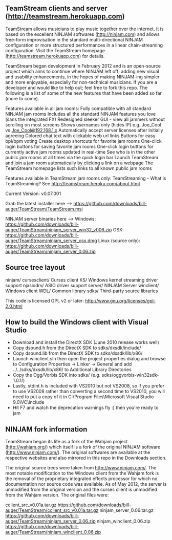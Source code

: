 TeamStream clients and server (http://teamstream.herokuapp.com)
-------------------------------------------------------------

TeamStream allows musicians to play music together over the internet.
It is based on the excellent NINJAM softwares (http://ninjam.com) and allows
free-form improvisation in the standard multi-directional NINJAM configuration
or more structured performances in a linear chain-streaming configuration.
Visit the TeamStream homepage (http://teamstream.herokuapp.com) for details.

TeamStream began development in February 2012 and is an open-source project
which aims to continue where NINJAM left off; adding new visual and usability
enhancements, in the hopes of making NINJAM-ing simpler and more enjoyable,
especially for non-technical musicians. If you are a developer and would like
to help out; feel free to fork this repo. The following is a list of some of
the new features that have been added so far (more to come).

Features available in all jam rooms:
  Fully compatible with all standard NINJAM jam rooms
  Includes all the standard NINJAM features you love (sans the integrated FX)
  Redesigned sleeker GUI - view all jammers without scrolling on most screens
  Shows usernames only (hides IP) e.g. Joe_Cool vs Joe_Cool@192.168.1.x
  Automatically accept server licenses after initially agreeing
  Colored chat text with clickable web url links
  Buttons for easy bpi/bpm voting
  Create desktop shortcuts for favorite jam rooms
  One-click login buttons for saving favorite jam rooms
  One-click login buttons for currently active jam rooms updated in real-time
  See who is in the other public jam rooms at all times via the quick login bar
  Launch TeamStream and join a jam room automatically by clicking a link on a webpage
  The TeamStream homepage lists such links to all known public jam rooms

Features available in TeamStream jam rooms only:
  TeamStreaming - What is TeamStreaming? See http://teamstream.heroku.com/about.html

Current Version: v0.07.001

Grab the latest installer here -->
  https://github.com/downloads/bill-auger/TeamStream/TeamStream.msi

NINJAM server binaries here -->
  Windows:
    https://github.com/downloads/bill-auger/TeamStream/ninjam_server_win32_v006.zip
  OSX:
    https://github.com/downloads/bill-auger/TeamStream/ninjam_server_osx.dmg
  Linux (source only):
    https://github.com/downloads/bill-auger/TeamStream/ninjam_server_0.06.zip


Source tree layout
------------------

  ninjam/
    cursesclient/   Curses client
    KS/             Windows kernel streaming driver support
    njasiodrv/      ASIO driver support
    server/         NINJAM Server
    winclient/      Windows client
  WDL/              Common library
  sdks/             Third-party source libraries

This code is licensed GPL v2 or later:
  http://www.gnu.org/licenses/gpl-2.0.html


How to build the Windows client with Visual Studio
--------------------------------------------------

  * Download and install the DirectX SDK (June 2010 release works well)
  * Copy dsound.h from the DirectX SDK to sdks/dxsdk/include/
  * Copy dsound.lib from the DirectX SDK to sdks/dxsdk/lib/x86/
  * Launch winclient.sln then open the project properties dialog and browse to
      Configuration Properties -> Linker -> General and add
	  ../../sdks/dxsdk/lib/x86/ to Additional Library Directories
  * Copy the Ogg/Vorbis SDK into sdks/ (e.g. sdks/oggvorbis-win32sdk-1.0.1/)
  * Lastly, stdint.h is included with VS2010 but not VS2008, so if you prefer to use
      VS2008 rather than converting a second time to VS2010, you will need to put
      a copy of it in C:\Program Files\Microsoft Visual Studio 9.0\VC\include
  * Hit F7 and watch the deprecation warnings fly :) then you're ready to jam


NINJAM fork information
------------------------

TeamStream began its life as a fork of the Wahjam project (http://wahjam.org/)
which itself is a fork of the original NINJAM software (http://www.ninjam.com/).
The original softwares are available at the respective websites and also mirrored
in this repo in the Downloads section.

The original source trees were taken from http://www.ninjam.com/. The most notable
modification to the Windows client from the Wahjam fork is the removal of the
proprietary integrated effects processor for which no documentation nor source code
was available. As of May 2012, the server is unmodified from the original version
and the curses client is unmodified from the Wahjam version. The original files were:

cclient_src_v0.01a.tar.gz
  https://github.com/downloads/bill-auger/TeamStream/cclient_src_v0.01a.tar.gz
ninjam_server_0.06.tar.gz
  https://github.com/downloads/bill-auger/TeamStream/ninjam_server_0.06.zip
ninjam_winclient_0.06.zip
  https://github.com/downloads/bill-auger/TeamStream/ninjam_winclient_0.06.zip
